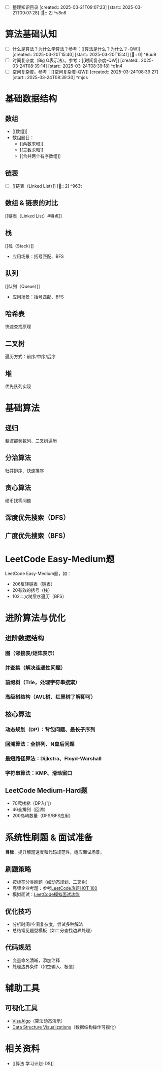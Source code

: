 - [ ] 整理知识目录 [created:: 2025-03-21T09:07:23] [start:: 2025-03-21T09:07:28] [🍅:: 2]  ^v8n6

# 算法基础认知
- [ ] 什么是算法？为什么学算法？参考：[[算法是什么？为什么？-QW]] [created:: 2025-03-20T15:40] [start:: 2025-03-20T15:41] [🍅:: 0] ^8uu9
- [ ] 时间复杂度（Big O表示法）。参考：[[时间复杂度-QW]] [created:: 2025-03-24T08:39:14] [start:: 2025-03-24T08:39:18]  ^o1n4
- [ ] 空间复杂度。参考：[[空间复杂度-QW]] [created:: 2025-03-24T08:39:27] [start:: 2025-03-24T08:39:30]  ^mjos

# 基础数据结构
## 数组
- [[数组]]
- 数组题目：
	- [[两数求和]]
	- [[三数求和]]
	- [[合并两个有序数组]]

## 链表
- [ ] [[链表（Linked List）]] [🍅:: 2] ^963t

## 数组 & 链表的对比
[[链表（Linked List）#特点]]

## 栈
[[栈（Stack）]]

- 应用场景：括号匹配、BFS

## 队列
[[队列（Queue）]]

- 应用场景：括号匹配、BFS

## 哈希表
快速查找原理

## 二叉树
遍历方式：前序/中序/后序

## 堆
优先队列实现

# 基础算法

## 递归
斐波那契数列、二叉树遍历

## 分治算法
归并排序、快速排序

## 贪心算法
硬币找零问题

## 深度优先搜索（DFS）

##  广度优先搜索（BFS）

# LeetCode Easy-Medium题
LeetCode Easy-Medium题，如：
 - 206反转链表（链表）
 - 20有效的括号（栈）
 - 102二叉树层序遍历（BFS）
# 进阶算法与优化
## 进阶数据结构

### 图（邻接表/矩阵表示）

### 并查集（解决连通性问题）

### 前缀树（Trie，处理字符串搜索）

### 高级树结构（AVL树、红黑树了解即可）

## 核心算法

### 动态规划（DP）：背包问题、最长子序列

### 回溯算法：全排列、N皇后问题

### 最短路径算法：Dijkstra、Floyd-Warshall

### 字符串算法：KMP、滑动窗口

## LeetCode Medium-Hard题
- 70爬楼梯（DP入门）
- 46全排列（回溯）
- 200岛屿数量（DFS/BFS应用）

# 系统性刷题 & 面试准备
**目标**：提升解题速度和代码规范性，适应面试场景。

## 刷题策略
- 按标签分类刷题（如动态规划、二叉树）
- 高频企业考题：参考[LeetCode热题HOT 100](https://leetcode.cn/problem-list/2cktkvj/)
- 模拟面试：[LeetCode模拟面试功能](https://leetcode.com/interview/)

## 优化技巧
- 分析时间/空间复杂度，尝试多种解法
- 总结常见题型模板（如二分查找边界处理）

## 代码规范
- 变量命名清晰，添加注释
- 处理边界条件（如空输入、极值）

# 辅助工具
## 可视化工具
- [VisuAlgo](https://visualgo.net/)（算法动态演示）
- [Data Structure Visualizations](https://www.cs.usfca.edu/~galles/visualization/)（数据结构操作可视化）


# 相关资料
- [[算法 学习计划-DS]]
